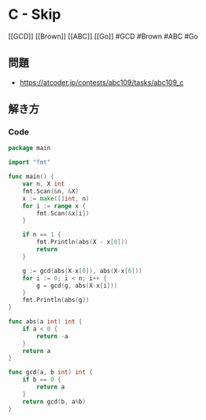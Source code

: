 # C - Skip
[[GCD]] [[Brown]] [[ABC]] [[Go]]
#GCD #Brown #ABC #Go 

## 問題
- https://atcoder.jp/contests/abc109/tasks/abc109_c

## 解き方
### Code
```go
package main

import "fmt"

func main() {
	var n, X int
	fmt.Scan(&n, &X)
	x := make([]int, n)
	for i := range x {
		fmt.Scan(&x[i])
	}

	if n == 1 {
		fmt.Println(abs(X - x[0]))
		return
	}

	g := gcd(abs(X-x[0]), abs(X-x[0]))
	for i := 0; i < n; i++ {
		g = gcd(g, abs(X-x[i]))
	}
	fmt.Println(abs(g))
}

func abs(a int) int {
	if a < 0 {
		return -a
	}
	return a
}

func gcd(a, b int) int {
	if b == 0 {
		return a
	}
	return gcd(b, a%b)
}
```